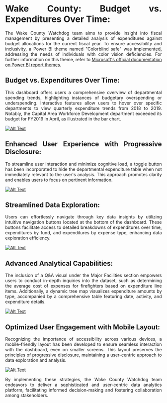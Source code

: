 <h1 style="text-align: justify;">Wake County: Budget vs. Expenditures Over Time:</h1>
<p style="text-align: justify;">The Wake County Watchdog team aims to provide insight into fiscal management by presenting a detailed analysis of expenditures against budget allocations for the current fiscal year. To ensure accessibility and inclusivity, a Power BI theme named "Colorblind safe" was implemented, addressing the needs of individuals with color vision deficiencies. For further information on this theme, refer to <a href="https://learn.microsoft.com/en-us/power-bi/create-reports/desktop-report-themes" target="_blank">Microsoft's official documentation on Power BI report themes</a>.</p>

<h2 style="text-align: justify;">Budget vs. Expenditures Over Time:</h2>
<p style="text-align: justify;">This dashboard offers users a comprehensive overview of departmental spending trends, highlighting instances of budgetary overspending or underspending. Interactive features allow users to hover over specific departments to view quarterly expenditure trends from 2018 to 2019. Notably, the Capital Area Workforce Development department exceeded its budget for FY2019 in April, as illustrated in the bar chart.</p>

[![Alt Text](https://img.youtube.com/vi/wENGmlkWXFE/0.jpg)](https://www.youtube.com/watch?v=wENGmlkWXFE)

<h2 style="text-align: justify;">Enhanced User Experience with Progressive Disclosure:</h2>
<p style="text-align: justify;">To streamline user interaction and minimize cognitive load, a toggle button has been incorporated to hide the departmental expenditure table when not immediately relevant to the user's analysis. This approach promotes clarity and enables users to focus on pertinent information.</p>

[![Alt Text](https://img.youtube.com/vi/Y9xpdB8z89M/0.jpg)](https://www.youtube.com/watch?v=Y9xpdB8z89M)

<h2 style="text-align: justify;">Streamlined Data Exploration:</h2>
<p style="text-align: justify;">Users can effortlessly navigate through key data insights by utilizing intuitive navigation buttons located at the bottom of the dashboard. These buttons facilitate access to detailed breakdowns of expenditures over time, expenditures by fund, and expenditures by expense type, enhancing data exploration efficiency.</p>

[![Alt Text](https://img.youtube.com/vi/SUbmYIl-ZHM/0.jpg)](https://www.youtube.com/watch?v=SUbmYIl-ZHM)

<h2 style="text-align: justify;">Advanced Analytical Capabilities:</h2>
<p style="text-align: justify;">The inclusion of a Q&amp;A visual under the Major Facilities section empowers users to conduct in-depth inquiries into the dataset, such as determining the average cost of expenses for firefighters based on expenditure line items. Additionally, a dynamic tree map visualizes expenditure amounts by type, accompanied by a comprehensive table featuring date, activity, and expenditure details.</p>

[![Alt Text](https://img.youtube.com/vi/JMfBg9w_Loo/0.jpg)](https://www.youtube.com/watch?v=JMfBg9w_Loo)

<h2 style="text-align: justify;">Optimized User Engagement with Mobile Layout:</h2>
<p style="text-align: justify;">Recognizing the importance of accessibility across various devices, a mobile-friendly layout has been developed to ensure seamless interaction with the dashboard, even on smaller screens. This layout preserves the principles of progressive disclosure, maintaining a user-centric approach to data exploration and analysis.</p>

[![Alt Text](https://img.youtube.com/vi/JU7h1GvCjX0/0.jpg)](https://www.youtube.com/watch?v=JU7h1GvCjX0)

<p style="text-align: justify;">By implementing these strategies, the Wake County Watchdog team endeavors to deliver a sophisticated and user-centric data analytics platform, facilitating informed decision-making and fostering collaboration among stakeholders.</p>
